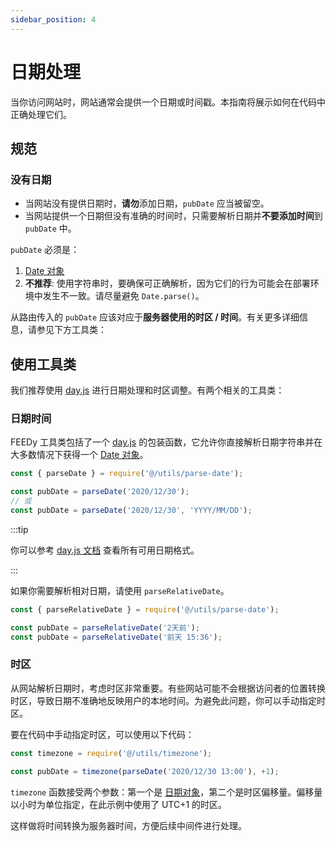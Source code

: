 ```yaml
---
sidebar_position: 4
---
```


# 日期处理

当你访问网站时，网站通常会提供一个日期或时间戳。本指南将展示如何在代码中正确处理它们。

## 规范

### 没有日期

-   当网站没有提供日期时，**请勿**添加日期，`pubDate` 应当被留空。
-   当网站提供一个日期但没有准确的时间时，只需要解析日期并**不要添加时间**到 `pubDate` 中。

`pubDate` 必须是：

1.  [Date 对象](https://developer.mozilla.org/docs/Web/JavaScript/Reference/Global_Objects/Date)
2.  **不推荐**: 使用字符串时，要确保可正确解析，因为它们的行为可能会在部署环境中发生不一致。请尽量避免 `Date.parse()`。

从路由传入的 `pubDate` 应该对应于**服务器使用的时区 / 时间**。有关更多详细信息，请参见下方工具类：

## 使用工具类

我们推荐使用 [day.js](https://github.com/iamkun/dayjs) 进行日期处理和时区调整。有两个相关的工具类：

### 日期时间

FEEDy 工具类包括了一个 [day.js](https://github.com/iamkun/dayjs) 的包装函数，它允许你直接解析日期字符串并在大多数情况下获得一个 [Date 对象](https://developer.mozilla.org/docs/Web/JavaScript/Reference/Global_Objects/Date)。

```js
const { parseDate } = require('@/utils/parse-date');

const pubDate = parseDate('2020/12/30');
// 或
const pubDate = parseDate('2020/12/30', 'YYYY/MM/DD');
```

:::tip

你可以参考 [day.js 文档](https://day.js.org/docs/zh-CN/parse/string-format#支持的解析占位符列表) 查看所有可用日期格式。

:::

如果你需要解析相对日期，请使用 `parseRelativeDate`。

```js
const { parseRelativeDate } = require('@/utils/parse-date');

const pubDate = parseRelativeDate('2天前');
const pubDate = parseRelativeDate('前天 15:36');
```

### 时区

从网站解析日期时，考虑时区非常重要。有些网站可能不会根据访问者的位置转换时区，导致日期不准确地反映用户的本地时间。为避免此问题，你可以手动指定时区。

要在代码中手动指定时区，可以使用以下代码：

```js
const timezone = require('@/utils/timezone');

const pubDate = timezone(parseDate('2020/12/30 13:00'), +1);
```

`timezone` 函数接受两个参数：第一个是 [日期对象](https://developer.mozilla.org/docs/Web/JavaScript/Reference/Global_Objects/Date)，第二个是时区偏移量。偏移量以小时为单位指定，在此示例中使用了 UTC+1 的时区。

这样做将时间转换为服务器时间，方便后续中间件进行处理。
